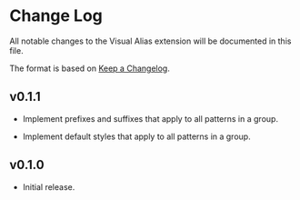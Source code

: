 # Change Log

All notable changes to the Visual Alias extension will be documented in this file.

The format is based on [Keep a Changelog](https://keepachangelog.com/en/1.0.0/).

## v0.1.1

- Implement prefixes and suffixes that apply to all patterns in a group.

- Implement default styles that apply to all patterns in a group.

## v0.1.0

- Initial release.
